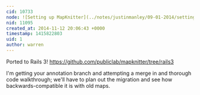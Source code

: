 ```yaml
---
cid: 10733
node: ![Setting up MapKnitter](../notes/justinmanley/09-01-2014/setting-up-mapknitter)
nid: 11095
created_at: 2014-11-12 20:06:43 +0000
timestamp: 1415822803
uid: 1
author: warren
---
```


Ported to Rails 3! https://github.com/publiclab/mapknitter/tree/rails3

I'm getting your annotation branch and attempting a merge in and thorough code walkthrough; we'll have to plan out the migration and see how backwards-compatible it is with old maps.